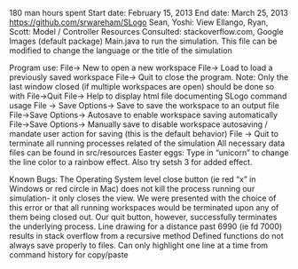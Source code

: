 180 man hours spent
Start date: February 15, 2013 
End date: March 25, 2013
https://github.com/srwareham/SLogo
Sean, Yoshi: View
Ellango, Ryan, Scott: Model / Controller
Resources Consulted: stackoverflow.com, Google Images
(default package) Main.java to run the simulation.  This file can be modified to change the language or the title of the simulation

Program use: 
File-> New to open a new workspace
File-> Load to load a previously saved workspace
File-> Quit to close the program. Note: Only the last window closed (if multiple workspaces are open) should be done so with File->Quit
File-> Help to display html file documenting SLogo command usage
File -> Save Options-> Save to save the workspace to an output file
File->Save Options-> Autosave to enable workspace saving automatically
File->Save Options-> Manually save to disable workspace autosaving / mandate user action for saving (this is the default behavior)
File -> Quit to terminate all running processes related of the simulation
All necessary data files can be found in src/resources
Easter eggs: Type in “unicorn” to change the line color to a rainbow effect. Also try setsh 3 for added effect.

Known Bugs:
The Operating System level close button (ie red “x” in Windows or red circle in Mac) does not kill the process running our simulation- it only closes the view.  We were presented with the choice of this error or that all running workspaces would be terminated upon any of them being closed out.  Our quit button, however, successfully terminates the underlying process.
Line drawing for a distance past 6990 (ie fd 7000)  results in stack overflow from a recursive method
Defined functions do not always save properly to files.
Can only highlight one line at a time from command history for copy/paste
